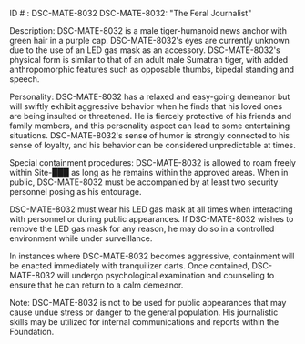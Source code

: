 ID # : DSC-MATE-8032
DSC-MATE-8032: "The Feral Journalist"

Description:
DSC-MATE-8032 is a male tiger-humanoid news anchor with green hair in a purple cap. DSC-MATE-8032's eyes are currently unknown due to the use of an LED gas mask as an accessory. DSC-MATE-8032's physical form is similar to that of an adult male Sumatran tiger, with added anthropomorphic features such as opposable thumbs, bipedal standing and speech.

Personality:
DSC-MATE-8032 has a relaxed and easy-going demeanor but will swiftly exhibit aggressive behavior when he finds that his loved ones are being insulted or threatened. He is fiercely protective of his friends and family members, and this personality aspect can lead to some entertaining situations. DSC-MATE-8032's sense of humor is strongly connected to his sense of loyalty, and his behavior can be considered unpredictable at times.

Special containment procedures:
DSC-MATE-8032 is allowed to roam freely within Site-███ as long as he remains within the approved areas. When in public, DSC-MATE-8032 must be accompanied by at least two security personnel posing as his entourage.

DSC-MATE-8032 must wear his LED gas mask at all times when interacting with personnel or during public appearances. If DSC-MATE-8032 wishes to remove the LED gas mask for any reason, he may do so in a controlled environment while under surveillance.

In instances where DSC-MATE-8032 becomes aggressive, containment will be enacted immediately with tranquilizer darts. Once contained, DSC-MATE-8032 will undergo psychological examination and counseling to ensure that he can return to a calm demeanor. 

Note: DSC-MATE-8032 is not to be used for public appearances that may cause undue stress or danger to the general population. His journalistic skills may be utilized for internal communications and reports within the Foundation.